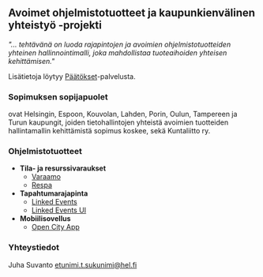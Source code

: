 ## Avoimet ohjelmistotuotteet ja kaupunkienvälinen yhteistyö -projekti

_"... tehtävänä on luoda rajapintojen ja avoimien ohjelmistotuotteiden yhteinen hallinnointimalli, joka mahdollistaa tuoteaihoiden yhteisen kehittämisen."_

Lisätietoja löytyy [Päätökset](https://dev.hel.fi/paatokset/asia/hel-2019-005303/)-palvelusta.


### Sopimuksen sopijapuolet

ovat Helsingin, Espoon, Kouvolan, Lahden, Porin, Oulun, Tampereen ja Turun kaupungit, joiden tietohallintojen yhteistä avoimien tuotteiden hallintamallin kehittämistä sopimus koskee, sekä Kuntaliitto ry.


### Ohjelmistotuotteet

- **Tila- ja resurssivaraukset**
  - [Varaamo](https://github.com/City-of-Helsinki/varaamo)
  - [Respa](https://github.com/City-of-Helsinki/respa)
- **Tapahtumarajapinta**
  - [Linked Events](https://github.com/City-of-Helsinki/linkedevents)
  - [Linked Events UI](https://github.com/City-of-Helsinki/linkedevents-ui)
- **Mobiilisovellus**
  - [Open City App](https://github.com/City-of-Helsinki/open-city-app)
  

### Yhteystiedot

Juha Suvanto
etunimi.t.sukunimi@hel.fi
